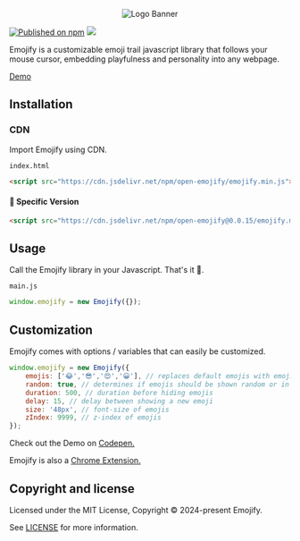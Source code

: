 <p align="center">
<img alt="Logo Banner" src="https://raw.githubusercontent.com/open-emojify/emojify/main/banner/banner.svg?sanitize=true"/>
<br/>

[![Published on npm](https://img.shields.io/npm/v/open-emojify)](https://www.npmjs.com/package/open-emojify)
[![](https://data.jsdelivr.com/v1/package/npm/open-emojify/badge)](https://www.jsdelivr.com/package/npm/open-emojify)
<!--[![npm Downloads](https://img.shields.io/npm/dm/open-emojify?label=npm%20downloads)](https://npm-stat.com/charts.html?package=open-emojify)-->

<div align="left">Emojify is a customizable emoji trail javascript library that follows your mouse cursor, embedding playfulness and personality into any webpage.</div>
<div align="left">

[Demo](https://open-emojify.github.io/emojify/)  

## Installation

### CDN

Import Emojify using CDN.

```index.html```

```html
<script src="https://cdn.jsdelivr.net/npm/open-emojify/emojify.min.js"></script>
```

#### 🚧 Specific Version
```html
<script src="https://cdn.jsdelivr.net/npm/open-emojify@0.0.15/emojify.min.js"></script>
```

## Usage

Call the Emojify library in your Javascript. That's it 🎉.

```main.js```

```js
window.emojify = new Emojify({});
```

## Customization

Emojify comes with options / variables that can easily be customized.

```js
window.emojify = new Emojify({
    emojis: ['😂','😎','😍','😀'], // replaces default emojis with emojis within a string
    random: true, // determines if emojis should be shown random or in order
    duration: 500, // duration before hiding emojis
    delay: 15, // delay between showing a new emoji
    size: '48px', // font-size of emojis
    zIndex: 9999, // z-index of emojis
});
```

Check out the Demo on [Codepen.](https://codepen.io/GreenestGoat/pen/gONGbBo?editors=0010)

Emojify is also a [Chrome Extension.](https://github.com/open-emojify/emojify-extension)

## Copyright and license

Licensed under the MIT License, Copyright © 2024-present Emojify.

See [LICENSE](https://github.com/open-emojify/emojify/blob/main/LICENSE) for more information.
